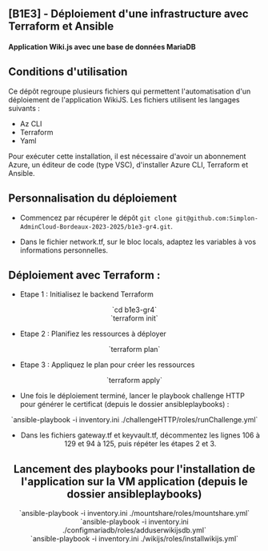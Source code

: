 ## [B1E3] - Déploiement d'une infrastructure avec Terraform et Ansible ##

#### Application Wiki.js avec une base de données MariaDB  ####

## Conditions d'utilisation ##
>
Ce dépôt regroupe plusieurs fichiers qui permettent l'automatisation d'un déploiement de l'application WikiJS.
Les fichiers utilisent les langages suivants :
-	Az CLI
-	Terraform 
-	Yaml

Pour exécuter cette installation, il est nécessaire d'avoir un abonnement Azure, un éditeur de code (type VSC), d'installer Azure CLI, Terraform et Ansible.

## Personnalisation du déploiement ##

* Commencez par récupérer le dépôt `git clone git@github.com:Simplon-AdminCloud-Bordeaux-2023-2025/b1e3-gr4.git`.

* Dans le fichier network.tf, sur le bloc locals, adaptez les variables à vos informations personnelles.

## Déploiement avec Terraform : ##

* Etape 1 : Initialisez le backend Terraform
>
<center> `cd b1e3-gr4` </center>

<center> `terraform init` </center>

* Etape 2 : Planifiez les ressources à déployer
>
<center> `terraform plan` </center>

* Etape 3 : Appliquez le plan pour créer les ressources
>
<center> `terraform apply` </center>

* Une fois le déploiement terminé, lancer le playbook challenge HTTP pour générer le certificat (depuis le dossier ansibleplaybooks)  :
<center> `ansible-playbook -i inventory.ini ./challengeHTTP/roles/runChallenge.yml`

* Dans les fichiers gateway.tf et keyvault.tf, décommentez les lignes 106 à 129 et 94 à 125, puis répéter les étapes 2 et 3.

## Lancement des playbooks pour l'installation de l'application sur la VM application (depuis le dossier ansibleplaybooks) 
>
<center> `ansible-playbook -i inventory.ini  ./mountshare/roles/mountshare.yml` </center>

<center> `ansible-playbook -i inventory.ini  ./configmariadb/roles/adduserwikijsdb.yml` </center>

<center> `ansible-playbook -i inventory.ini  ./wikijs/roles/installwikijs.yml` </center>



